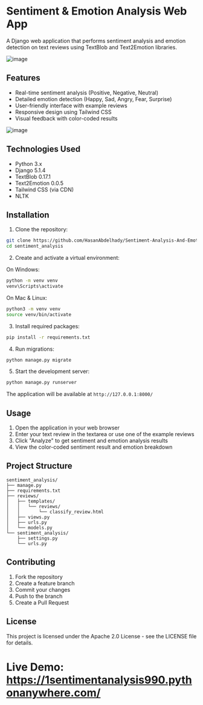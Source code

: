 # Sentiment & Emotion Analysis Web App

A Django web application that performs sentiment analysis and emotion detection on text reviews using TextBlob and Text2Emotion libraries.

![image](https://github.com/user-attachments/assets/84a26c7d-fe9f-4d31-b7e9-c6238e1437ca)

## Features

- Real-time sentiment analysis (Positive, Negative, Neutral)
- Detailed emotion detection (Happy, Sad, Angry, Fear, Surprise)
- User-friendly interface with example reviews
- Responsive design using Tailwind CSS
- Visual feedback with color-coded results

![image](https://github.com/user-attachments/assets/2bce83e3-2098-4c1a-9984-e8313d69e323)


## Technologies Used

- Python 3.x
- Django 5.1.4
- TextBlob 0.17.1
- Text2Emotion 0.0.5
- Tailwind CSS (via CDN)
- NLTK

## Installation

1. Clone the repository:

```sh
git clone https://github.com/HasanAbdelhady/Sentiment-Analysis-And-Emotions-Detection.git
cd sentiment_analysis
```

2. Create and activate a virtual environment:

On Windows:
```sh
python -m venv venv
venv\Scripts\activate
```
On Mac & Linux:
```sh
python3 -m venv venv
source venv/bin/activate
```

3. Install required packages:

```sh
pip install -r requirements.txt
```

4. Run migrations:

```sh
python manage.py migrate
```

5. Start the development server:

```sh
python manage.py runserver
```

The application will be available at `http://127.0.0.1:8000/`

## Usage

1. Open the application in your web browser
2. Enter your text review in the textarea or use one of the example reviews
3. Click "Analyze" to get sentiment and emotion analysis results
4. View the color-coded sentiment result and emotion breakdown

## Project Structure

```
sentiment_analysis/
├── manage.py
├── requirements.txt
├── reviews/
│   ├── templates/
│   │   └── reviews/
│   │       └── classify_review.html
│   ├── views.py
│   ├── urls.py
│   └── models.py
└── sentiment_analysis/
    ├── settings.py
    └── urls.py
```

## Contributing

1. Fork the repository
2. Create a feature branch
3. Commit your changes
4. Push to the branch
5. Create a Pull Request

## License

This project is licensed under the Apache 2.0 License - see the LICENSE file for details.

# **Live Demo**: https://1sentimentanalysis990.pythonanywhere.com/
